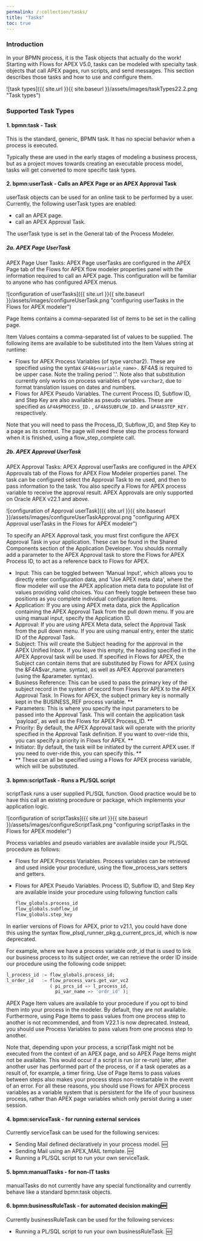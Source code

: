 ```yaml
---
permalink: /:collection/tasks/
title: "Tasks"
toc: true
---
```

### Introduction

In your BPMN process, it is the Task objects that actually do the work!  Starting with Flows for APEX V5.0, tasks can be modeled with specialty task objects that call  APEX pages, run scripts, and send messages.  This section describes those tasks and how to use and configure them.

![task types]({{ site.url }}{{ site.baseurl }}/assets/images/taskTypes22.2.png "Task types")

### Supported Task Types

#### 1. bpmn:task - Task

This is the standard, generic, BPMN task.  It has no special behavior when a process is executed.

Typically these are used in the early stages of modeling a business process, but as a project moves towards creating an executable process model, tasks will get converted to more specific task types.

#### 2. bpmn:userTask - Calls an APEX Page or an APEX Approval Task

userTask objects can be used for an online task to be performed by a user.  Currently, the following userTask types are enabled:

- call an APEX page.
- call an APEX Approval Task.

The userTask type is set in the General tab of the Process Modeler.

##### 2a. APEX Page UserTask

APEX Page User Tasks:  APEX Page userTasks are configured in the APEX Page tab of the Flows for APEX flow modeler properties panel with the information required to call an APEX page.  This configuration will be familiar to anyone who has configured APEX menus.

![configuration of userTasks]({{ site.url }}{{ site.baseurl }}/assets/images/configureUserTask.png "configuring userTasks in the Flows for APEX modeler")

Page Items contains a comma-separated list of items to be set in the calling page.

Item Values contains a comma-separated list of values to be supplied.  The following items are available to be substituted into the Item Values string at runtime:

- Flows for APEX Process Variables (of type varchar2).
  These are specified using the syntax `&F4A$<variable_name>.`
  &F4A$ is required to be upper case.
  Note the trailing period '.'.
  Note also that substitution currently only works on process variables of type `varchar2`, due to format translation issues on dates and numbers.
- Flows for APEX Pseudo Variables.
  The current Process ID, Subflow ID, and Step Key are also available as pseudo variables.
  These are specified as `&F4A$PROCESS_ID.` , `&F4A$SUBFLOW_ID.`  and `&F4A$STEP_KEY.`  respectively.

Note that you will need to pass the Process_ID, Subflow_ID, and Step Key to a page as its context.  The page will need these step the process forward when it is finished, using a flow_step_complete call.

##### 2b. APEX Approval UserTask

APEX Approval Tasks:  APEX Approval userTasks are configured in the APEX Approvals tab of the Flows for APEX Flow Modeler properties panel.  The task can be configured select the Approval Task to ne used, and then to pass information to the task.  You also specify a Flows for APEX process variable to receive the approval result.  APEX Approvals are only supported on Oracle APEX v22.1 and above.

![configuration of Approval userTask]({{ site.url }}{{ site.baseurl }}/assets/images/configureUserTaskApproval.png "configuring APEX Approval userTasks in the Flows for APEX modeler")

To specify an APEX Approval task, you must first configure the APEX Approval Task in your application.  These can be found in the Shared Components section of the Application Developer.  You shoulds normally add a parameter to the APEX Approval task to store the Flows for APEX Process ID, to act as a reference back to Flows for APEX.

- Input:  This can be toggled between 'Manual Input', which allows you to directly enter configuration data, and 'Use APEX meta data', where the flow modeler will use the APEX application meta data to populate list of values providing valid choices.   You can freely toggle between these two positions as you complete individual configuration items.
- Application: If you are using APEX meta data, pick the Application containing the APEX Approval Task from the pull down menu.  If you are using manual input, specify the Application ID.
- Approval:  If you are using APEX Meta data, select the Approval Task from the pull down menu.  If you are using manual entry, enter the static ID of the Approval Task.
- Subject: This will create the Subject heading for the approval in the APEX Unified Inbox.  If you leave this empty, the heading specified in the APEX Approval task will be used.  If specified in Flows for APEX, the Subject can contain items that are substituted by Flows for APEX (using the &F4A$var_name. syntax), as well as APEX Approval parameters (using the &parameter. syntax).
- Business Reference: This can be used to pass the primary key of the subject record in the system of record from Flows for APEX to the APEX Approval Task.  In Flows for APEX, the subject primary key is normally kept in the BUSINESS_REF process variable.  **
- Parameters: This is where you specify the input parameters to be passed into the Approval Task.  This will contain the application task 'payload', as well as the Flows for APEX Process_ID. **
- Priority: By default, the APEX Approval task will operate with the priority specified in the Approval Task definition.  If you want to over-ride this, you can specify a priority in Flows for APEX.  **
- Initiator:  By default, the task will be initiated by the current APEX user.   If you need to over-ride this, you can specify this. **
- ** These can all be specified using a Flows for APEX process variable, which will be substituted.

#### 3. bpmn:scriptTask - Runs a PL/SQL script

scriptTask runs a user supplied PL/SQL function.  Good practice would be to have this call an existing procedure or package, which implements your application logic.

![configuration of scriptTasks]({{ site.url }}{{ site.baseurl }}/assets/images/configureScriptTask.png "configuring scriptTasks in the Flows for APEX modeler")

Process variables and pseudo variables are available inside your PL/SQL procedure as follows:

- Flows for APEX Process Variables.
  Process variables can be retrieved and used inside your procedure, using the flow_process_vars setters and getters.
- Flows for APEX Pseudo Variables.
  Process ID, Subflow ID, and Step Key are available inside your procedure using following function calls
  
  ```sql
  flow_globals.process_id
  flow_globals.subflow_id
  flow_globals.step_key
  ```

In earlier versions of Flows for APEX, prior to v21.1, you could have done this using the syntax flow_plsql_runner_pkg.g_current_prcs_id, which is now deprecated.

For example, where we have a process variable ordr_id that is used to link our business process to its subject order, we can retrieve the order ID inside our procedure using the following code snippet:

```sql
l_process_id := flow_globals.process_id;
l_order_id   := flow_process_vars.get_var_vc2
                ( pi_prcs_id => l_process_id, 
                  pi_var_name => 'ordr_id' );
```

APEX Page Item values are available to your procedure if you opt to bind them into your process in the modeler.  By default, they are not available.  Furthermore, using Page Items to pass values from one process step to another is not recommended, and from V22.1 is now deprecated.  Instead, you should use Process Variables to pass values from one process step to another.

Note that, depending upon your process, a scriptTask might not be executed from the context of an APEX page, and so APEX Page Items might not be available.  This would occur if a script is run (or re-run) later, after another user has performed part of the process, or if a task operates as a result of, for example, a timer firing.  Use of Page Items to pass values between steps also makes your process steps non-restartable in the event of an error.  For all these reasons, you should use Flows for APEX process variables as a variable system that is persistent for the life of your business process, rather than APEX page variables which only persist during a user session.

#### 4. bpmn:serviceTask - for running external services

Currently serviceTask can be used for the following services:

- Sending Mail defined declaratively in your process model. 🆕
- Sending Mail using an APEX_MAIL template. 🆕
- Running a PL/SQL script to run your own serviceTask.

#### 5. bpmn:manualTasks - for non-IT tasks

manualTasks do not currently have any special functionality and currently behave like a standard bpmn:task objects.

#### 6. bpmn:businessRuleTask - for automated decision making🆕

Currently businessRuleTask can be used for the following services:

- Running a PL/SQL script to run your own businessRuleTask. 🆕

